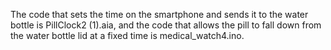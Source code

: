 The code that sets the time on the smartphone and sends it to the water bottle is PillClock2 (1).aia, and the code that allows the pill to fall down from the water bottle lid at a fixed time is medical_watch4.ino.

